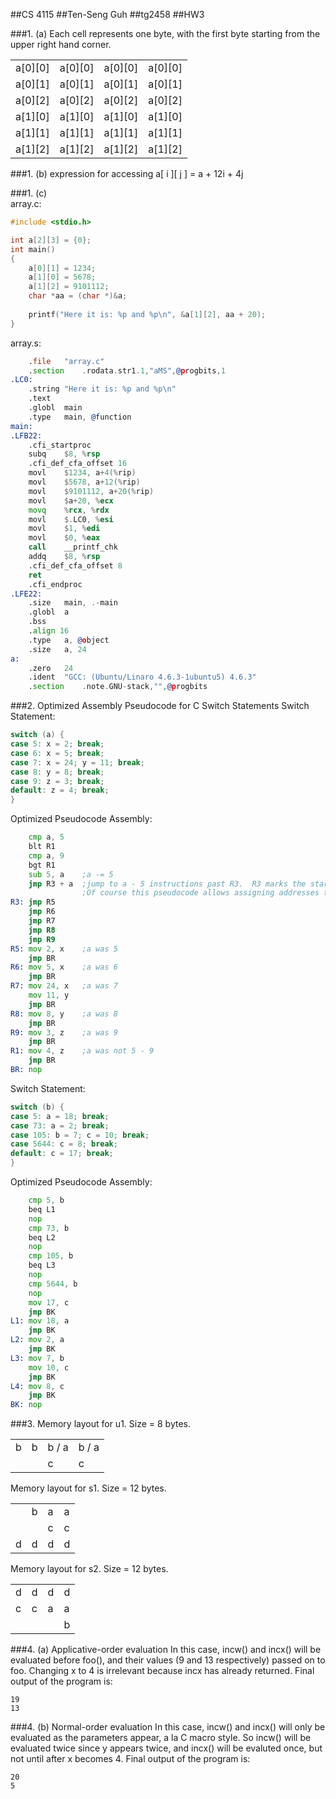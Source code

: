 ##CS 4115
##Ten-Seng Guh
##tg2458
##HW3


###1. (a) 
Each cell represents one byte, with the first byte starting from the upper right hand corner.

|||||
| ------------- |-------------| -----|----- | 
| a[0][0] | a[0][0] | a[0][0] | a[0][0]
| a[0][1] | a[0][1] | a[0][1] | a[0][1]
| a[0][2] | a[0][2] | a[0][2] | a[0][2]
| a[1][0] | a[1][0] | a[1][0] | a[1][0]
| a[1][1] | a[1][1] | a[1][1] | a[1][1]
| a[1][2] | a[1][2] | a[1][2] | a[1][2]

###1. (b)
expression for accessing a[ i ][ j ] = a + 12i + 4j

###1. (c)  
array.c:
```c
#include <stdio.h>

int a[2][3] = {0};
int main()
{
	a[0][1] = 1234;
	a[1][0] = 5678;
	a[1][2] = 9101112;
	char *aa = (char *)&a;
	
	printf("Here it is: %p and %p\n", &a[1][2], aa + 20);
}
```

array.s:
```asm
	.file	"array.c"
	.section	.rodata.str1.1,"aMS",@progbits,1
.LC0:
	.string	"Here it is: %p and %p\n"
	.text
	.globl	main
	.type	main, @function
main:
.LFB22:
	.cfi_startproc
	subq	$8, %rsp
	.cfi_def_cfa_offset 16
	movl	$1234, a+4(%rip)
	movl	$5678, a+12(%rip)
	movl	$9101112, a+20(%rip)
	movl	$a+20, %ecx
	movq	%rcx, %rdx
	movl	$.LC0, %esi
	movl	$1, %edi
	movl	$0, %eax
	call	__printf_chk
	addq	$8, %rsp
	.cfi_def_cfa_offset 8
	ret
	.cfi_endproc
.LFE22:
	.size	main, .-main
	.globl	a
	.bss
	.align 16
	.type	a, @object
	.size	a, 24
a:
	.zero	24
	.ident	"GCC: (Ubuntu/Linaro 4.6.3-1ubuntu5) 4.6.3"
	.section	.note.GNU-stack,"",@progbits
```



###2. Optimized Assembly Pseudocode for C Switch Statements
Switch Statement:
```c
switch (a) {
case 5: x = 2; break;
case 6: x = 5; break;
case 7: x = 24; y = 11; break;
case 8: y = 8; break;
case 9: z = 3; break;
default: z = 4; break;
}
```
Optimized Pseudocode Assembly:
```asm
	cmp a, 5
	blt R1
	cmp a, 9
	bgt R1
	sub 5, a	;a -= 5
	jmp R3 + a	;jump to a - 5 instructions past R3.  R3 marks the start of the jump table.	  
				;Of course this pseudocode allows assigning addresses to labels.
R3:	jmp R5		
	jmp R6
	jmp R7
	jmp R8
	jmp R9
R5:	mov 2, x	;a was 5
	jmp BR
R6:	mov 5, x	;a was 6
	jmp BR
R7:	mov 24, x	;a was 7
	mov 11, y
	jmp BR
R8:	mov 8, y	;a was 8
	jmp BR
R9:	mov 3, z	;a was 9
	jmp BR
R1:	mov 4, z	;a was not 5 - 9
	jmp BR
BR:	nop
```


Switch Statement:
```c
switch (b) {
case 5: a = 18; break;
case 73: a = 2; break;
case 105: b = 7; c = 10; break;
case 5644: c = 8; break;
default: c = 17; break;
}
```
Optimized Pseudocode Assembly:
```asm
	cmp 5, b
	beq L1
	nop
	cmp 73, b
	beq L2
	nop
	cmp 105, b
	beq L3
	nop
	cmp 5644, b
	nop
	mov 17, c
	jmp BK
L1:	mov 18, a
	jmp BK
L2:	mov 2, a
	jmp BK
L3:	mov 7, b
	mov 10, c
	jmp BK
L4:	mov 8, c
	jmp BK
BK:	nop
```



###3. 
Memory layout for u1. Size = 8 bytes.

|||||
| ------------- |-------------| -----|----- | 
| b | b | b / a | b / a 
|   |  | c | c 
  
Memory layout for s1. Size = 12 bytes.

|||||
| ------------- |-------------| -----|----- | 
| | b | a |  a 
|  |  | c | c 
|d | d | d | d 

Memory layout for s2. Size = 12 bytes.

|||||
| ------------- |-------------| -----|----- | 
|d | d | d |  d
| c  | c | a | a 
| |  |  | b 



###4. (a) Applicative-order evaluation
In this case, incw() and incx() will be evaluated before foo(), and their values (9 and 13 respectively) passed on to foo.  Changing x to 4 is irrelevant because incx has already returned.  Final output of the program is:
```
19
13
```

###4. (b) Normal-order evaluation
In this case, incw() and incx() will only be evaluated as the parameters appear, a la C macro style.  So incw() will be evaluated twice since y appears twice, and incx() will be evaluted once, but not until after x becomes 4.  Final output of the program is:
```
20
5
```
